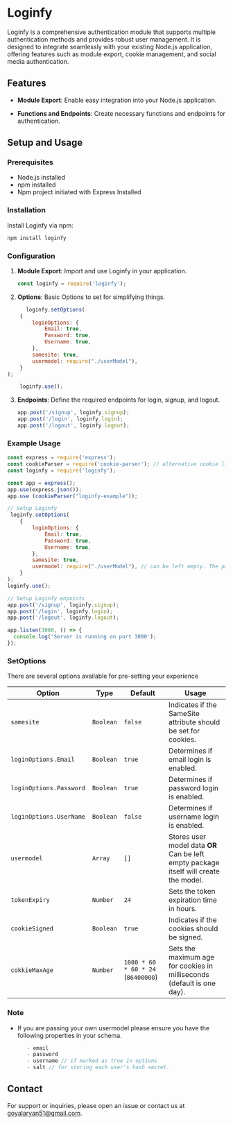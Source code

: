 # Loginfy

Loginfy is a comprehensive authentication module that supports multiple authentication methods and provides robust user management. It is designed to integrate seamlessly with your existing Node.js application, offering features such as module export, cookie management, and social media authentication.

## Features

- **Module Export**: Enable easy integration into your Node.js application.

- **Functions and Endpoints**: Create necessary functions and endpoints for authentication.
<!-- - **Cookie Checker**: Validate cookies and ensure proper request handling.
- **Google Auth Enabler**: Support for Google authentication.
- **Discord Auth Enabler**: Support for Discord authentication.
- **Twitter Auth Enabler**: Support for Twitter authentication. -->

## Setup and Usage

### Prerequisites

- Node.js installed
- npm installed
- Npm project initiated with Express Installed

### Installation

Install Loginfy via npm:

```bash
npm install loginfy
```

### Configuration

1. **Module Export**: Import and use Loginfy in your application.

    ```javascript
    const loginfy = require('loginfy');
    ```
2. **Options**: Basic Options to set for simplifying things. 

```javascript
      loginfy.setOptions(
    {
        loginOptions: {
            Email: true,
            Password: true,
            Username: true,
        },
        samesite: true,
        usermodel: require("./userModel"),
    }
);

    loginfy.use();
```

3. **Endpoints**: Define the required endpoints for login, signup, and logout.

    ```javascript
    app.post('/signup', loginfy.signup);
    app.post('/login', loginfy.login);
    app.post('/logout', loginfy.logout);
    ```
<!-- ### Functions

- **createHashPassword**: Create a hashed password.

    ```javascript
    const hashedPassword = loginfy.createHashPassword(password);
    ```

- **compareHashPassword**: Compare a password with a hashed password.

    ```javascript
    const isMatch = loginfy.compareHashPassword(password, hashedPassword);
    ``` -->

### Example Usage

```javascript
const express = require('express');
const cookieParser = require('cookie-parser'); // alternative cookie library can also be used for setting up cookie secret.
const loginfy = require('loginfy');

const app = express();
app.use(express.json());
app.use (cookieParser("loginfy-example"));

// Setup Loginfy
 loginfy.setOptions(
    {
        loginOptions: {
            Email: true,
            Password: true,
            Username: true,
        },
        samesite: true,
        usermodel: require("./userModel"), // can be left empty. The package itself can create the usermodel!!
    }
);
loginfy.use();

// Setup Loginfy enpoints
app.post('/signup', loginfy.signup);
app.post('/login', loginfy.login);
app.post('/logout', loginfy.logout);

app.listen(3000, () => {
  console.log('Server is running on port 3000');
});
```

### SetOptions

There are several options available for pre-setting your experience

| Option                   | Type       | Default                           | Usage                                                                                   |
|--------------------------|------------|-----------------------------------|-----------------------------------------------------------------------------------------|
| `samesite`               | `Boolean`  | `false`                           | Indicates if the SameSite attribute should be set for cookies.                          |
| `loginOptions.Email`     | `Boolean`  | `true`                            | Determines if email login is enabled.                                                   |
| `loginOptions.Password`  | `Boolean`  | `true`                            | Determines if password login is enabled.                                                |
| `loginOptions.UserName`  | `Boolean`  | `false`                           | Determines if username login is enabled.                                                |
| `usermodel`              | `Array`    | `[]`                              | Stores user model data **OR** Can be left empty package itself will create the model.                                                                 |
| `tokenExpiry`            | `Number`   | `24`                              | Sets the token expiration time in hours.                                                |
| `cookieSigned`           | `Boolean`  | `true`                            | Indicates if the cookies should be signed.                                              |
| `cokkieMaxAge`           | `Number`   | `1000 * 60 * 60 * 24` (`86400000`) | Sets the maximum age for cookies in milliseconds (default is one day).                  |

### Note
- If you are passing your own usermodel please ensure you have the following properties in your schema. 
    ```js
       - email
       - password
       - username // if marked as true in options
       - salt // for storing each user's hash secret.
    ```

<!-- 
## Development Progress

### 05-05-2024

✅ Done with setting login options, fetching user models, and checking for email, username, and password.  
✅ Checking them when initiating the use function.

### 06-05-2024

✅ Global Model Creation Done.  
✅ Added feature to create a model if it doesn't exist.  

✅ Start Working on Login Feature.  

✅ Create Hash Password.  
✅ Compare Sync Matching Hash to hash. -->

<!-- ## License

This project is licensed under the MIT License. See the [LICENSE](LICENSE) file for details. -->
<!-- 
## Contributing

Contributions are welcome! Please read the [CONTRIBUTING](CONTRIBUTING.md) guidelines for more information. -->

## Contact

For support or inquiries, please open an issue or contact us at goyalaryan51@gmail.com.




<!-- 
## Things to be done: 

// If user is using cookie, then make sure he is using the cookie parser with its secret. 
// change the readme and make another readme for tracking internal changes!! Secret one!!
// Alos put a check on the login, signup side for the req.body if we are getting same things only and also they are not empty.
```js
const express = require('express');
const AuthHelper = require('auth-helper');

const app = express();
app.use(express.json());

const authHelper = new AuthHelper();

// Set the strategy
authHelper.setStrategy('google');

// Initialize with options
authHelper.initialize({
    clientID: 'YOUR_GOOGLE_CLIENT_ID',  
    clientSecret: 'YOUR_GOOGLE_CLIENT_SECRET',
    redirectURI: 'YOUR_REDIRECT_URI'
});

app.post('/signin', async (req, res) => {
    const { token } = req.body;
    try {
        const payload = await authHelper.signIn(token);
        res.json(payload);
    } catch (error) {
        res.status(400).json({ error: error.message });
    }
});

```

there is no requirement of using express router just pick the originalurl and break it in accordance with / and pick the second argument accodingly. -->